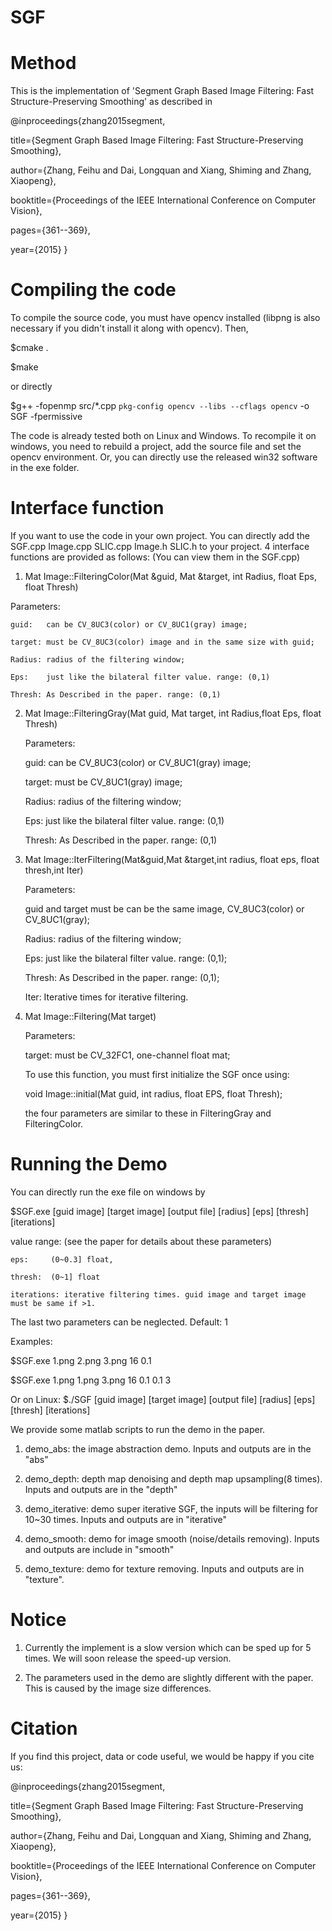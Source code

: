 # SGF
Method 
=========
This is the implementation of 'Segment Graph Based Image Filtering: Fast Structure-Preserving Smoothing' as 
described in 

@inproceedings{zhang2015segment,

  title={Segment Graph Based Image Filtering: Fast Structure-Preserving Smoothing},
  
  author={Zhang, Feihu and Dai, Longquan and Xiang, Shiming and Zhang, Xiaopeng},
  
  booktitle={Proceedings of the IEEE International Conference on Computer Vision},
  
  pages={361--369},
  
  year={2015}
}

Compiling the code
==================
To compile the source code, you must have opencv installed (libpng is also necessary if you didn't install it along with opencv). Then,

$cmake .

$make

or directly 

$g++ -fopenmp src/*.cpp `pkg-config opencv --libs --cflags opencv` -o SGF -fpermissive

The code is already tested both on Linux and Windows. 
To recompile it on windows, you need to rebuild a project, add the source file and set the opencv environment.
Or, you can directly use the released win32 software in the exe folder.

Interface function
==================
If you want to use the code in your own project. You can directly add the SGF.cpp Image.cpp SLIC.cpp Image.h SLIC.h to your project.
4 interface functions are provided as follows: (You can view them in the SGF.cpp)

1) Mat Image::FilteringColor(Mat &guid, Mat &target, int Radius, float Eps, float Thresh)
	
  Parameters:
  
    guid:	can be CV_8UC3(color) or CV_8UC1(gray) image;
  
	target:	must be CV_8UC3(color) image and in the same size with guid;
  
	Radius:	radius of the filtering window;
  
	Eps:	just like the bilateral filter value. range: (0,1)
  
	Thresh:	As Described in the paper. range: (0,1)
  
2) Mat Image::FilteringGray(Mat guid, Mat target, int Radius,float Eps, float Thresh)

	Parameters:
  
    guid: can be CV_8UC3(color) or CV_8UC1(gray) image;
  
    target:	must be CV_8UC1(gray) image;
  
	Radius:	radius of the filtering window;
  
	Eps:	just like the bilateral filter value. range: (0,1)
  
	Thresh:	As Described in the paper. range: (0,1)
  
3) Mat Image::IterFiltering(Mat&guid,Mat &target,int radius, float eps, float thresh,int Iter)

	Parameters:
  
    guid and target must be	can be the same image, CV_8UC3(color) or CV_8UC1(gray);
  
	Radius:	radius of the filtering window;
  
	Eps:	just like the bilateral filter value. range: (0,1);
  
	Thresh:	As Described in the paper. range: (0,1);
  
	Iter:	Iterative times for iterative filtering.

4) Mat Image::Filtering(Mat target)

	Parameters:
  
	target:	must be CV_32FC1, one-channel float mat;
  
	To use this function, you must first initialize the SGF once using: 
  
	void Image::initial(Mat guid, int radius, float EPS, float Thresh);
  
	the four parameters are similar to these in FilteringGray and FilteringColor.

Running the Demo
================

You can directly run the exe file on windows by 

$SGF.exe [guid image] [target image] [output file] [radius] [eps] [thresh] [iterations]

value range: (see the paper for details about these parameters)

	eps:	 (0~0.3] float,
  
	thresh:	 (0~1] float
  
	iterations: iterative filtering times. guid image and target image must be same if >1.
	
The last two parameters can be neglected. Default: 1

Examples:

$SGF.exe 1.png 2.png 3.png 16 0.1 

$SGF.exe 1.png 1.png 3.png 16 0.1 0.1 3

Or on Linux:
$./SGF [guid image] [target image] [output file] [radius] [eps] [thresh] [iterations]

We provide some matlab scripts to run the demo in the paper.

1) demo_abs:	the image abstraction demo. Inputs and outputs are in the "abs"

2) demo_depth:	depth map denoising and depth map upsampling(8 times). Inputs and outputs are in the "depth"

3) demo_iterative: demo super iterative SGF, the inputs will be filtering for 10~30 times. Inputs and outputs are in "iterative"

4) demo_smooth:	demo for image smooth (noise/details removing). Inputs and outputs are include in "smooth"

5) demo_texture: demo for texture removing. Inputs and outputs are in "texture".

Notice
========
1) Currently the implement is a slow version which can be sped up for 5 times. We will soon release the speed-up version.

2) The parameters used in the demo are slightly different with the paper. This is caused by the image size differences.

Citation
========

If you find this project, data or code useful, we would be happy if you cite us:

@inproceedings{zhang2015segment,

  title={Segment Graph Based Image Filtering: Fast Structure-Preserving Smoothing},
  
  author={Zhang, Feihu and Dai, Longquan and Xiang, Shiming and Zhang, Xiaopeng},
  
  booktitle={Proceedings of the IEEE International Conference on Computer Vision},
  
  pages={361--369},
  
  year={2015}
}
